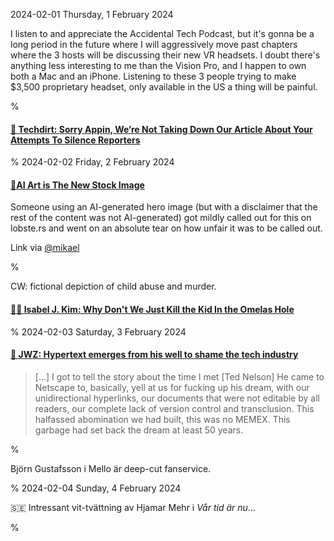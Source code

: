 2024-02-01 Thursday,  1 February 2024

I listen to and appreciate the Accidental Tech Podcast, but it's gonna be a long period in the future where I will aggressively move past chapters where the 3 hosts will be discussing their new VR headsets. I doubt there's anything less interesting to me than the Vision Pro, and I happen to own both a Mac and an iPhone. Listening to these 3 people trying to make $3,500 proprietary headset, only available in the US a thing will be painful.

%

#### [🔗 Techdirt: Sorry Appin, We’re Not Taking Down Our Article About Your Attempts To Silence Reporters](https://www.techdirt.com/2024/02/01/sorry-appin-were-not-taking-down-our-article-about-your-attempts-to-silence-reporters/)

%
2024-02-02 Friday,  2 February 2024

#### [🔗AI Art is The New Stock Image](https://ia.net/topics/ai-art-is-the-new-stock-image)

Someone using an AI-generated hero image (but with a disclaimer that the rest of the content was not AI-generated) got mildly called out for this on lobste.rs and went on an absolute tear on how unfair it was to be called out.

Link via [@mikael](https://merveilles.town/@mikael/111861048670429969)

%

CW: fictional depiction of child abuse and murder.

#### [🔗🚀 Isabel J. Kim: Why Don't We Just Kill the Kid In the Omelas Hole](https://clarkesworldmagazine.com/kim_02_24/)

%
2024-02-03 Saturday,  3 February 2024

#### [🔗 JWZ: Hypertext emerges from his well to shame the tech industry](https://www.jwz.org/blog/2024/01/hypertext-emerges-from-his-well-to-shame-the-tech-industry/)

> [...] I got to tell the story about the time I met [Ted Nelson] He came to Netscape to, basically, yell at us for fucking up his dream, with our unidirectional hyperlinks, our documents that were not editable by all readers, our complete lack of version control and transclusion. This halfassed abomination we had built, this was no MEMEX. This garbage had set back the dream at least 50 years.

%

Björn Gustafsson i Mello är deep-cut fanservice.

%
2024-02-04 Sunday,  4 February 2024

&#x1F1F8;&#x1F1EA; Intressant vit-tvättning av Hjamar Mehr i *Vår tid är nu*...

%
